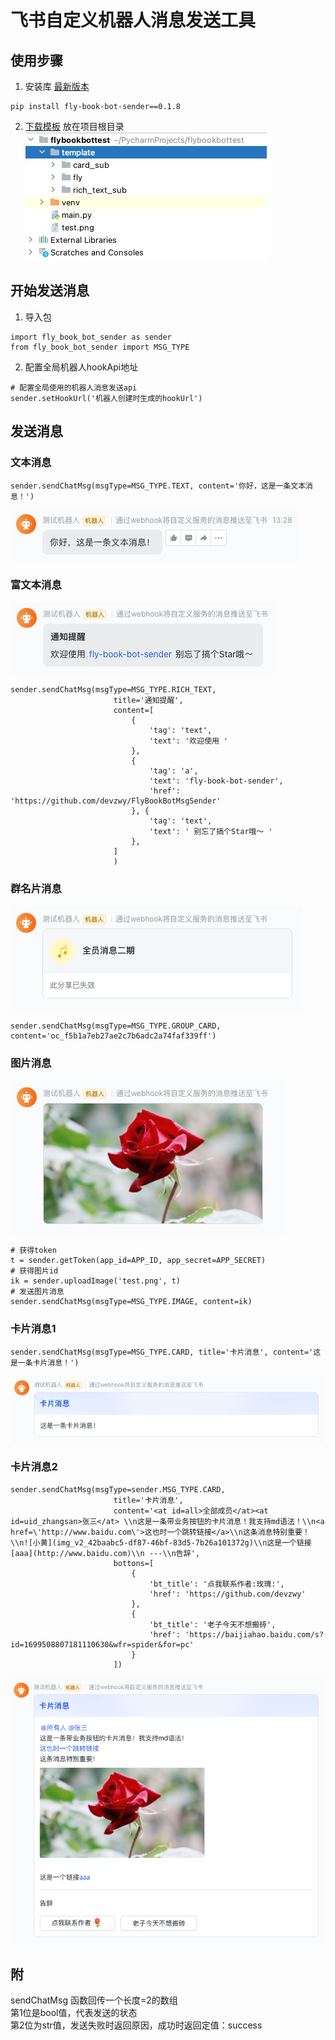 # 飞书自定义机器人消息发送工具

## 使用步骤

1. 安装库 [最新版本](https://pypi.org/project/fly-book-bot-sender)

```
pip install fly-book-bot-sender==0.1.8
```

2. [下载模板](https://download.fr71.com/open/template.zip) 放在项目根目录  
![img.png](img.png)

## 开始发送消息

1. 导入包

```
import fly_book_bot_sender as sender
from fly_book_bot_sender import MSG_TYPE
```

2. 配置全局机器人hookApi地址

```
# 配置全局使用的机器人消息发送api
sender.setHookUrl('机器人创建时生成的hookUrl')
```

## 发送消息

### 文本消息  
```
sender.sendChatMsg(msgType=MSG_TYPE.TEXT, content='你好，这是一条文本消息！')
```  
![img_5.png](img_5.png)  

### 富文本消息  
![img_6.png](img_6.png)  

```
sender.sendChatMsg(msgType=MSG_TYPE.RICH_TEXT,
                       title='通知提醒',
                       content=[
                           {
                               'tag': 'text',
                               'text': '欢迎使用 '
                           },
                           {
                               'tag': 'a',
                               'text': 'fly-book-bot-sender',
                               'href': 'https://github.com/devzwy/FlyBookBotMsgSender'
                           }, {
                               'tag': 'text',
                               'text': ' 别忘了搞个Star哦～ '
                           },
                       ]
                       )
```  

### 群名片消息  
![img_7.png](img_7.png)  

```
sender.sendChatMsg(msgType=MSG_TYPE.GROUP_CARD, content='oc_f5b1a7eb27ae2c7b6adc2a74faf339ff')
```

### 图片消息  
![img_8.png](img_8.png)  

```
# 获得token
t = sender.getToken(app_id=APP_ID, app_secret=APP_SECRET)
# 获得图片id
ik = sender.uploadImage('test.png', t)
# 发送图片消息
sender.sendChatMsg(msgType=MSG_TYPE.IMAGE, content=ik)
```

### 卡片消息1
```
sender.sendChatMsg(msgType=MSG_TYPE.CARD, title='卡片消息', content='这是一条卡片消息！')
```  
![img_9.png](img_9.png)  

### 卡片消息2
```
sender.sendChatMsg(msgType=sender.MSG_TYPE.CARD,
                       title='卡片消息',
                       content='<at id=all>全部成员</at><at id=uid_zhangsan>张三</at> \\n这是一条带业务按钮的卡片消息！我支持md语法！\\n<a href=\'http://www.baidu.com\'>这也时一个跳转链接</a>\\n这条消息特别重要！\\n![小黄](img_v2_42baabc5-df87-46bf-83d5-7b26a101372g)\\n这是一个链接[aaa](http://www.baidu.com)\\n ---\\n告辞',
                       bottons=[
                           {
                               'bt_title': '点我联系作者:玫瑰:',
                               'href': 'https://github.com/devzwy'
                           },
                           {
                               'bt_title': '老子今天不想搬砖',
                               'href': 'https://baijiahao.baidu.com/s?id=1699508807181110630&wfr=spider&for=pc'
                           }
                       ])
```  
![img_10.png](img_10.png)  
## 附
sendChatMsg 函数回传一个长度=2的数组  
第1位是bool值，代表发送的状态  
第2位为str值，发送失败时返回原因，成功时返回定值：success



